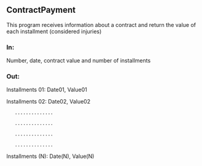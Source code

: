 ## ContractPayment
This program receives information about a contract and return the value of each installment (considered injuries) 

### In: 

Number, date, contract value and number of installments 

### Out: 

Installments 01: Date01, Value01

Installments 02: Date02, Value02

       ..............
       
       ..............
       
       ..............
       
       ..............
    
Installments (N): Date(N), Value(N)
